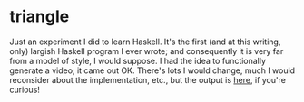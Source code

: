 # triangle

Just an experiment I did to learn Haskell. It's the first (and at this writing, only)
largish Haskell program I ever wrote; and consequently it is very far from a model
of style, I would suppose. I had the idea to functionally generate a video; it came
out OK. There's lots I would change, much I would reconsider about the implementation,
etc., but the output is [here](https://www.youtube.com/watch?v=rephxifBVNs), if you're
curious!
